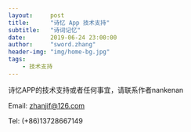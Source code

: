 ```yaml
---
layout:     post
title:      "诗忆 App 技术支持"
subtitle:   "诗词记忆"
date:       2019-06-24 23:00:00
author:     "sword.zhang"
header-img: "img/home-bg.jpg"
tags:
    - 技术支持
---
```



诗忆APP的技术支持或者任何事宜，请联系作者nankenan


Email: zhanjif@126.com  


Tel:   (+86)13728667149
